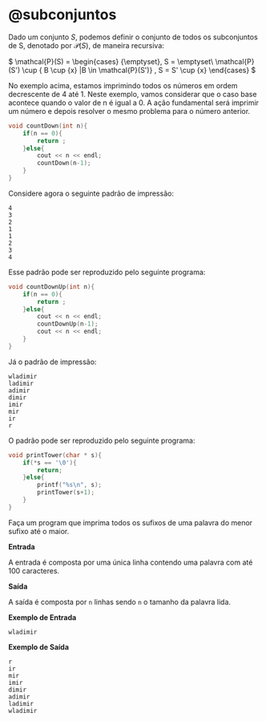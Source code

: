 # @subconjuntos

Dado um conjunto $S$, podemos definir o conjunto de todos os subconjuntos de S, denotado por $\mathcal{P}(S)$, de maneira recursiva:

$
\mathcal{P}(S) = 
\begin{cases}
\{\emptyset\}, S = \emptyset\\
\mathcal{P}(S') \cup \{ B \cup \{x\} |B \in \mathcal{P}(S')\}             , S = S' \cup \{x\}
\end{cases} 
$




No exemplo acima, estamos imprimindo todos os números em ordem decrescente de 4 até 1. Neste exemplo, vamos considerar que o caso base acontece quando o valor de n é igual a 0. A ação fundamental será imprimir um número e depois resolver o mesmo problema para o número anterior.

```c
void countDown(int n){
	if(n == 0){
		return ;
	}else{
		cout << n << endl;
		countDown(n-1);
	}
}	
``` 

Considere agora o seguinte padrão de impressão:

```
4
3
2
1
1
2
3
4
```

Esse padrão pode ser reproduzido pelo seguinte programa:

```c
void countDownUp(int n){
	if(n == 0){
		return ;
	}else{
		cout << n << endl;
		countDownUp(n-1);
		cout << n << endl;
	}
}
```


Já o padrão de impressão:

```
wladimir
ladimir
adimir
dimir
imir
mir
ir
r
```

O padrão pode ser reproduzido pelo seguinte programa:


```c
void printTower(char * s){
	if(*s == '\0'){
		return;
	}else{
		printf("%s\n", s);
		printTower(s+1);
	}
}
```

Faça um program que imprima todos os sufixos de uma palavra do menor sufixo até o maior.


**Entrada**

A entrada é composta por uma única linha contendo uma palavra com até 100 caracteres.

**Saída**

A saída é composta por `n` linhas sendo `n` o tamanho da palavra lida. 

**Exemplo de Entrada**
```
wladimir
```

**Exemplo de Saída**
```
r
ir
mir
imir
dimir
adimir
ladimir
wladimir
```

